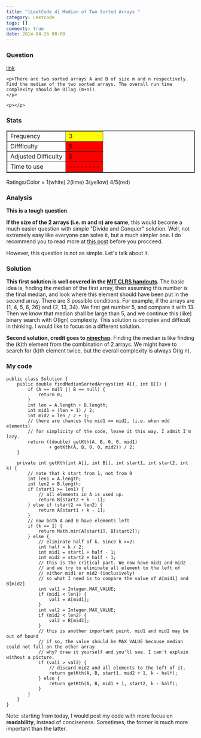```yaml
---
title: "[LeetCode 4] Median of Two Sorted Arrays "
category: Leetcode
tags: []
comments: true
date: 2014-04-26 00:00
---
```



### Question

[link](https://oj.leetcode.com/problems/median-of-two-sorted-arrays/)

<div class="question-content">
    <p></p>
    
    <p>There are two sorted arrays A and B of size m and n respectively. Find the median of the two sorted arrays. The overall run time complexity should be O(log (m+n)).
    </p>
    
    <p></p>
</div>

### Stats

<table border="2">
	<tr>
		<td>Frequency</td>
		<td bgcolor="yellow">3</td>
	</tr>
	<tr>
		<td>Diffficulty</td>
		<td bgcolor="red">5</td>
	</tr>
	<tr>
		<td>Adjusted Difficulty</td>
		<td bgcolor="red">5</td>
	</tr>
	<tr>
		<td>Time to use</td>
		<td bgcolor="red">--------</td>
	</tr>
</table>

Ratings/Color = 1(white) 2(lime) 3(yellow) 4/5(red)

### Analysis

**This is a tough question**.

**If the size of the 2 arrays (i.e. m and n) are same**, this would become a much easier question with simple "Divide and Conquer" solution. Well, not extremely easy like everyone can solve it, but a much simpler one. I do recommend you to read more at [this post](http://www.geeksforgeeks.org/median-of-two-sorted-arrays/) before you procceed.

However, this question is not as simple. Let's talk about it.

### Solution

**This first solution is well covered in the [MIT CLRS handouts](http://www2.myoops.org/course_material/mit/NR/rdonlyres/Electrical-Engineering-and-Computer-Science/6-046JFall-2005/30C68118-E436-4FE3-8C79-6BAFBB07D935/0/ps9sol.pdf)**. The basic idea is, finding the median of the first array, then assuming this number is the final median, and look where this element should have been put in the second array. There are 3 possible conditions. For example, if the arrays are {1, 4, 5, 6, 26} and {2, 13, 34}. We first get number 5, and compare it with 13. Then we know that median shall be large than 5, and we continue this (like) binary search with O(lgn) complexity. This solution is complex and difficult in thinking. I would like to focus on a different solution.

**Second solution, credit goes to [ninechap](http://answer.ninechapter.com/solutions/median-of-two-sorted-arrays/)**. Finding the median is like finding the (k)th element from the combination of 2 arrays. We might have to search for (k)th element twice, but the overall complexity is always O(lg n).

### My code

    public class Solution {
        public double findMedianSortedArrays(int A[], int B[]) {
            if (A == null || B == null) {
                return 0;
            }
            int len = A.length + B.length;
            int mid1 = (len + 1) / 2;
            int mid2 = len / 2 + 1;
            // there are chances the mid1 == mid2, (i.e. when odd elements)
            // for simplicity of the code, leave it this way. I admit I'm lazy.
            return ((double) getKth(A, B, 0, 0, mid1)
                    + getKth(A, B, 0, 0, mid2)) / 2;
        }

        private int getKth(int A[], int B[], int start1, int start2, int k) {
            // note that k start from 1, not from 0
            int len1 = A.length;
            int len2 = B.length;
            if (start1 >= len1) {
                // all elements in A is used up.
                return B[start2 + k - 1];
            } else if (start2 >= len2) {
                return A[start1 + k - 1];
            }
            // now both A and B have elements left
            if (k == 1) {
                return Math.min(A[start1], B[start2]);
            } else {
                // eliminate half of k. Since k >=2:
                int half = k / 2;
                int mid1 = start1 + half - 1;
                int mid2 = start2 + half - 1;
                // this is the critical part. We now have mid1 and mid2
                // and we try to eliminate all element to the left of
                // either mid1 or mid2 (inclusively)
                // so what I need is to compare the value of A[mid1] and B[mid2]
                int val1 = Integer.MAX_VALUE;
                if (mid1 < len1) {
                    val1 = A[mid1];
                }
                int val2 = Integer.MAX_VALUE;
                if (mid2 < len2) {
                    val2 = B[mid2];
                }
                // this is another important point. mid1 and mid2 may be out of bound
                // if so, the value should be MAX_VALUE because median could not fall on the other array
                // why? draw it yourself and you'll see. I can't explain without a picture.
                if (val1 > val2) {
                    // discard mid2 and all elements to the left of it.
                    return getKth(A, B, start1, mid2 + 1, k - half);
                } else {
                    return getKth(A, B, mid1 + 1, start2, k - half);
                }
            }
        }
    }

Note: starting from today, I would post my code with more focus on **readability**, instead of conciseness. Sometimes, the former is much more important than the latter.
